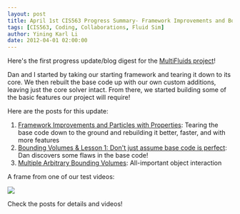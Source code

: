 ```yaml
---
layout: post
title: April 1st CIS563 Progress Summary- Framework Improvements and Bounding Volumes
tags: [CIS563, Coding, Collaborations, Fluid Sim]
author: Yining Karl Li
date: 2012-04-01 02:00:00
---
```


Here's the first progress update/blog digest for the [MultiFluids project](http://chocolatefudgesyrup.blogspot.com/)!

Dan and I started by taking our starting framework and tearing it down to its core. We then rebuilt the base code up with our own custom additions, leaving just the core solver intact. From there, we started building some of the basic features our project will require!

Here are the posts for this update:

1. [Framework Improvements and Particles with Properties](http://chocolatefudgesyrup.blogspot.com/2012/03/framework-improvements-and-particles.html): Tearing the base code down to the ground and rebuilding it better, faster, and with more features
2. [Bounding Volumes & Lesson 1: Don't just assume base code is perfect](http://chocolatefudgesyrup.blogspot.com/2012/03/bounding-volumes-lesson-1-dont-just.html): Dan discovers some flaws in the base code!
3. [Multiple Arbitrary Bounding Volumes](http://chocolatefudgesyrup.blogspot.com/2012/04/multiple-arbitrary-bounding-volumes.html): All-important object interaction

A frame from one of our test videos:

[![]({{site.url}}/content/images/2012/Apr/sphereinbox.png)]({{site.url}}/content/images/2012/Apr/sphereinbox.png)

Check the posts for details and videos!
